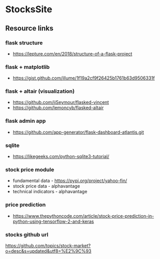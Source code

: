 # StocksSite


## Resource links
### flask structure
* https://lepture.com/en/2018/structure-of-a-flask-project

### flask + matplotlib
* https://gist.github.com/illume/1f19a2cf9f26425b1761b63d9506331f

### flask + altair (visualization) 
* https://github.com/iiSeymour/flasked-vincent
* https://github.com/lemoncyb/flasked-altair

### flask admin app
* https://github.com/app-generator/flask-dashboard-atlantis.git

### sqlite
* https://likegeeks.com/python-sqlite3-tutorial/

### stock price module
* fundamental data - https://pypi.org/project/yahoo-fin/
* stock price data - alphavantage
* technical indicators - alphavantage


### price prediction
* https://www.thepythoncode.com/article/stock-price-prediction-in-python-using-tensorflow-2-and-keras

### stocks github url
https://github.com/topics/stock-market?o=desc&s=updated&utf8=%E2%9C%93
